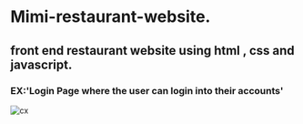 # Mimi-restaurant-website.
## front end restaurant website using html , css and javascript.
### EX:'Login Page where the user can login into their accounts'
![cx](https://user-images.githubusercontent.com/89097013/184898837-16ee3082-945d-4634-ac71-f64f3b910da4.png)
